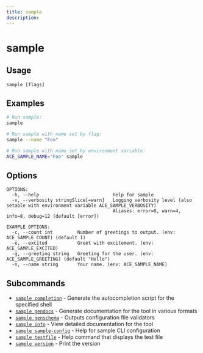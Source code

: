 ```yaml
---
title: sample
description: 
---
```


<!--
This documentation is auto generated by a script.
Please do not edit this file directly.
-->

<!-- markdownlint-disable-next-line single-title -->
# sample

## Usage

```plaintext
sample [flags]
```

## Examples

```sh
# Run sample:
sample

# Run sample with name set by flag:
sample --name "Foo"

# Run sample with name set by environment variable:
ACE_SAMPLE_NAME="Foo" sample
```

## Options

```plaintext
OPTIONS:
  -h, --help                           help for sample
  -v, --verbosity stringSlice[=warn]   Logging verbosity level (also setable with environment variable ACE_SAMPLE_VERBOSITY)
                                       Aliases: error=0, warn=4, info=8, debug=12 (default [error])

EXAMPLE OPTIONS:
  -c, --count int         Number of greetings to output. (env: ACE_SAMPLE_COUNT) (default 1)
  -e, --excited           Greet with excitement. (env: ACE_SAMPLE_EXCITED)
  -g, --greeting string   Greeting for the user. (env: ACE_SAMPLE_GREETING) (default "Hello")
  -n, --name string       Your name. (env: ACE_SAMPLE_NAME)
```

## Subcommands

- [`sample completion`](completion/index.md) - Generate the autocompletion script for the specified shell
- [`sample gendocs`](gendocs/index.md) - Generate documentation for the tool in various formats
- [`sample genschema`](genschema.md) - Outputs configuration file validators
- [`sample info`](info/index.md) - View detailed documentation for the tool
- [`sample sample-config`](sample-config.md) - Help for sample CLI configuration
- [`sample testfile`](testfile.md) - Help command that displays the test file
- [`sample version`](version.md) - Print the version
